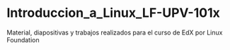 # Introduccion_a_Linux_LF-UPV-101x
 Material, diapositivas y trabajos realizados para el curso de EdX por Linux Foundation
